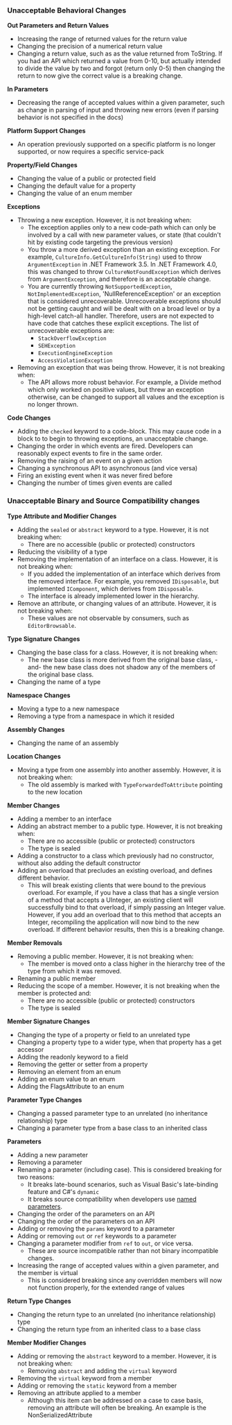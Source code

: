 ### Unacceptable Behavioral Changes

**Out Parameters and Return Values**
* Increasing the range of returned values for the return value
* Changing the precision of a numerical return value
* Changing a return value, such as as the value returned from ToString. If you had an API which returned a value from 0-10, but actually intended to divide the value by two and forgot (return only 0-5) then changing the return to now give the correct value is a breaking change.

**In Parameters**
* Decreasing the range of accepted values within a given parameter, such as change in parsing of input and throwing new errors (even if parsing behavior is not specified in the docs)

**Platform Support Changes**
* An operation previously supported on a specific platform is no longer supported, or now requires a specific service-pack

**Property/Field Changes**
* Changing the value of a public or protected field
* Changing the default value for a property
* Changing the value of an enum member

**Exceptions**
* Throwing a new exception. However, it is not breaking when:
  * The exception applies only to a new code-path which can only be involved by a call with new parameter values, or state (that couldn't hit by existing code targeting the previous version)
  * You throw a more derived exception than an existing exception. For example, `CultureInfo.GetCultureInfo(String)` used to throw `ArgumentException` in .NET Framework 3.5. In .NET Framework 4.0, this was changed to throw `CultureNotFoundException` which derives from `ArgumentException`, and therefore is an acceptable change. 
  * You are currently throwing `NotSupportedException`, `NotImplementedException`, 'NullReferenceException' or an exception that is considered unrecoverable. Unrecoverable exceptions should not be getting caught and will be dealt with on a broad level or by a high-level catch-all handler. Therefore, users are not expected to have code that catches these explicit exceptions. The list of unrecoverable exceptions are:
     * `StackOverflowException`
     * `SEHException`
     * `ExecutionEngineException`
     * `AccessViolationException`
* Removing an exception that was being throw. However, it is not breaking when:
  * The API allows more robust behavior. For example, a Divide method which only worked on positive values, but threw an exception otherwise, can be changed to support all values and the exception is no longer thrown.

**Code Changes**
* Adding the `checked` keyword to a code-block. This may cause code in a block to to begin to throwing exceptions, an unacceptable change.
* Changing the order in which events are fired. Developers can reasonably expect events to fire in the same order.
* Removing the raising of an event on a given action
* Changing a synchronous API to asynchronous (and vice versa)
* Firing an existing event when it was never fired before
* Changing the number of times given events are called

### Unacceptable Binary and Source Compatibility changes

**Type Attribute and Modifier Changes**
* Adding the `sealed` or `abstract` keyword to a type. However, it is not breaking when:
  * There are no accessible (public or protected) constructors
* Reducing the visibility of a type
* Removing the implementation of an interface on a class. However, it is not breaking when:
  * If you added the implementation of an interface which derives from the removed interface. For example, you removed `IDisposable`, but implemented `IComponent`, which derives from `IDisposable`.
  * The interface is already implemented lower in the hierarchy.
* Remove an attribute, or changing values of an attribute. However, it is not breaking when:
  * These values are not observable by consumers, such as `EditorBrowsable`.

**Type Signature Changes**
* Changing the base class for a class. However, it is not breaking when:
  * The new base class is more derived from the original base class, -and- the new base class does not shadow any of the members of the original base class.
* Changing the name of a type

**Namespace Changes**
* Moving a type to a new namespace
* Removing a type from a namespace in which it resided

**Assembly Changes**
* Changing the name of an assembly

**Location Changes**
* Moving a type from one assembly into another assembly. However, it is not breaking when:
  * The old assembly is marked with `TypeForwardedToAttribute` pointing to the new location

**Member Changes**
* Adding a member to an interface
* Adding an abstract member to a public type. However, it is not breaking when:
  * There are no accessible (public or protected) constructors
  * The type is sealed
* Adding a constructor to a class which previously had no constructor, without also adding the default constructor
* Adding an overload that precludes an existing overload, and defines different behavior.
  * This will break existing clients that were bound to the previous overload. For example, if you have a class that has a single version of a method that accepts a UInteger, an existing client will successfully bind to that overload, if simply passing an Integer value. However, if you add an overload that to this method that accepts an Integer, recompiling the application will now bind to the new overload. If different behavior results, then this is a breaking change.

**Member Removals**
* Removing a public member. However, it is not breaking when:
  * The member is moved onto a class higher in the hierarchy tree of the type from which it was removed.
* Renaming a public member
* Reducing the scope of a member. However, it is not breaking when the member is protected and:
  * There are no accessible (public or protected) constructors
  * The type is sealed

**Member Signature Changes**
* Changing the type of a property or field to an unrelated type
* Changing a property type to a wider type, when that property has a get accessor
* Adding the readonly keyword to a field
* Removing the getter or setter from a property
* Removing an element from an enum
* Adding an enum value to an enum
* Adding the FlagsAttribute to an enum


**Parameter Type Changes**
* Changing a passed parameter type to an unrelated (no inheritance relationship) type
* Changing a parameter type from a base class to an inherited class

**Parameters**
* Adding a new parameter 
* Removing a parameter 
* Renaming a parameter (including case). This is considered breaking for two reasons:
  * It breaks late-bound scenarios, such as Visual Basic's late-binding feature and C#'s `dynamic`
  * It breaks source compatibility when developers use [named parameters](http://msdn.microsoft.com/en-us/library/dd264739.aspx).
* Changing the order of the parameters on an API
* Changing the order of the parameters on an API 
* Adding or removing the `params` keyword to a parameter
* Adding or removing `out` or `ref` keywords to a parameter
* Changing a parameter modifier from `ref` to `out`, or vice versa.
  * These are source incompatible rather than not binary incompatible changes.
* Increasing the range of accepted values within a given parameter, and the member is virtual
  * This is considered breaking since any overridden members will now not function properly, for the extended range of values

**Return Type Changes**
* Changing the return type to an unrelated (no inheritance relationship) type
* Changing the return type from an inherited class to a base class					

**Member Modifier Changes**
* Adding or removing the `abstract` keyword to a member. However, it is not breaking when:
  * Removing `abstract` and adding the `virtual` keyword
* Removing the `virtual` keyword from a member
* Adding or removing the `static` keyword from a member
* Removing an attribute applied to a member
  * Although this item can be addressed on a case to case basis, removing an attribute will often be breaking. An example is the NonSerializedAttribute
